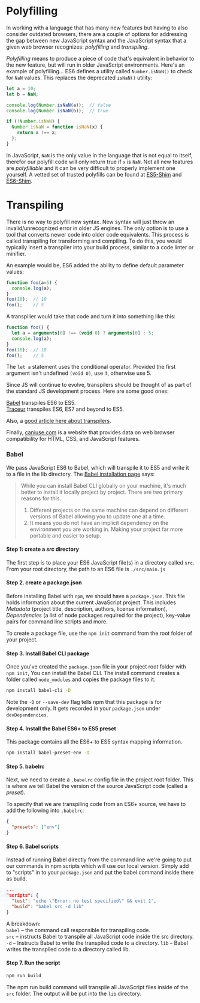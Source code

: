 # Polyfilling

In working with a language that has many new features but having to also consider outdated browsers, there are a couple of options for addressing the gap between new JavaScript syntax and the JavaScript syntax that a given web browser recognizes: *polyfilling* and *transpiling*.

*Polyfilling* means to produce a piece of code that's equivalent in behavior to the new feature, but will run in older JavaScript environments. Here's an example of polyfilling... ES6 defines a utility called `Number.isNaN()` to check for `NaN` values. This replaces the deprecated `isNaN()` utility:

```javascript
let a = 10;
let b = NaN;

console.log(Number.isNaN(a));  // false
console.log(Number.isNaN(b));  // true

if (!Number.isNaN) {
  Number.isNaN = function isNaN(x) {
    return x !== x;  
  };
}
```
In JavaScript, `NaN` is the only value in the language that is not equal to itself, therefor our polyfill code will only return true if `x` is `NaN`. Not all new features are *polyfillable* and it can be very difficult to properly implement one yourself. A vetted set of trusted polyfills can be found at [ES5-Shim](https://github.com/es-shims/es5-shim) and [ES6-Shim](https://github.com/es-shims/es6-shim).


# Transpiling

There is no way to polyfill new syntax. New syntax will just throw an invalid/unrecognized error in older JS engines. The only option is to use a tool that converts newer code into older code equivalents. This process is called transpiling for transforming and compiling. To do this, you would typically insert a transpiler into your build process, similar to a code linter or minifier.

An example would be, ES6 added the ability to define default parameter values:

```javascript
function foo(a=5) {
  console.log(a);
}
foo(10);  // 10
foo();    // 5
```

A transpilier would take that code and turn it into something like this:

```javascript
function foo() {
  let a = arguments[0] !== (void 0) ? arguments[0] : 5;
  console.log(a);
}
foo(10);  // 10
foo();    // 5
```

The `let a` statement uses the conditional operator. Provided the first argument isn't undefined `(void 0)`, use it, otherwise use 5.

Since JS will continue to evolve, transpilers should be thought of as part of the standard JS development process. Here are some good ones:

[Babel](https://babeljs.io/) transpiles ES6 to ES5.  
[Traceur](https://github.com/google/traceur-compiler) transpiles ES6, ES7 and beyond to ES5.

Also, a [good article here about transpilers](https://scotch.io/tutorials/javascript-transpilers-what-they-are-why-we-need-them).

Finally, [caniuse.com](https://caniuse.com/) is a website that provides data on web browser compatibility for HTML, CSS, and JavaScript features.

### Babel

We pass JavaScript ES6 to Babel, which will transpile it to ES5 and write it to a file in the lib directory. The [Babel installation page](https://babeljs.io/setup#installation) says:

> While you can install Babel CLI globally on your machine, it's much better to install it locally project by project. There are two primary reasons for this.
> 1. Different projects on the same machine can depend on different versions of Babel allowing you to update one at a time.
> 2. It means you do not have an implicit dependency on the environment you are working in. Making your project far more portable and easier to setup.


#### Step 1: create a *src* directory

The first step is to place your ES6 JavaScript file(s) in a directory called `src`. From your root directory, the path to an ES6 file is `./src/main.js`


#### Step 2. create a package.json

Before installing Babel with `npm`, we should have a `package.json`. This file holds information about the current JavaScript project. This includes *Metadata* (project title, description, authors, license information), *Dependencies* (a list of node packages required for the project), key-value pairs for command line scripts and more.

To create a package file, use the `npm init` command from the root folder of your project.


#### Step 3. Install Babel CLI package

Once you've created the `package.json` file in your project root folder with `npm init`, You can install the Babel CLI. The install command creates a folder called `node_modules` and copies the package files to it.

```sh
npm install babel-cli -D
```

Note the `-D` or `--save-dev` flag tells npm that this package is for development only. It gets recorded in your `package.json` under `devDependencies`.


#### Step 4. Install the Babel ES6+ to ES5 preset

This package contains all the ES6+ to ES5 syntax mapping information.

```sh
npm install babel-preset-env -D
```

#### Step 5. babelrc

Next, we need to create a `.babelrc` config file in the project root folder. This is where we tell Babel the version of the source JavaScript code (called a *preset*).

To specify that we are transpiling code from an ES6+ source, we have to add the following into `.babelrc`:

```json
{
  "presets": ["env"]
}
```


#### Step 6. Babel scripts

Instead of running Babel directly from the command line we're going to put our commands in npm scripts which will use our local version. Simply add to "scripts" in to your `package.json` and put the babel command inside there as build.

```json
...
"scripts": {
  "test": "echo \"Error: no test specified\" && exit 1",
  "build": "babel src -d lib"
}
```

A breakdown:   
`babel` – the command call responsible for transpiling code.  
`src` – instructs Babel to transpile all JavaScript code inside the src directory.  
`-d` – Instructs Babel to write the transpiled code to a directory.
`lib` – Babel writes the transpiled code to a directory called lib.

#### Step 7. Run the script

```sh
npm run build
```

The npm run build command will transpile all JavaScript files inside of the `src` folder. The output will be put into the `lib` directory.
